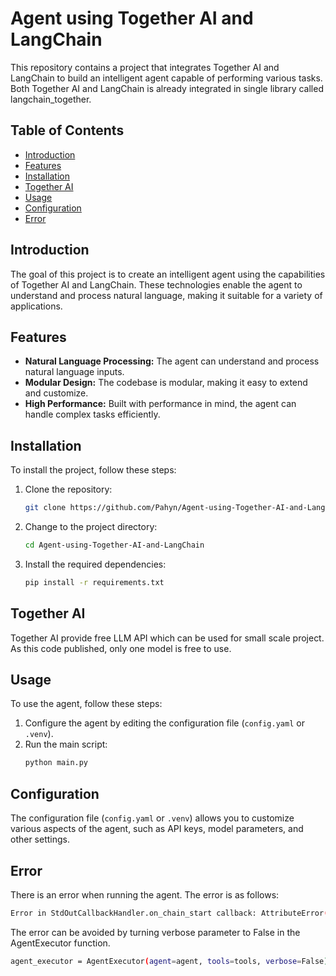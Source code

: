 # Agent using Together AI and LangChain

This repository contains a project that integrates Together AI and LangChain to build an intelligent agent capable of performing various tasks. Both Together AI and LangChain is already integrated in single library called langchain_together.

## Table of Contents

- [Introduction](#introduction)
- [Features](#features)
- [Installation](#installation)
- [Together AI](#together-ai)
- [Usage](#usage)
- [Configuration](#configuration)
- [Error](#error)

## Introduction

The goal of this project is to create an intelligent agent using the capabilities of Together AI and LangChain. These technologies enable the agent to understand and process natural language, making it suitable for a variety of applications.

## Features

- **Natural Language Processing:** The agent can understand and process natural language inputs.
- **Modular Design:** The codebase is modular, making it easy to extend and customize.
- **High Performance:** Built with performance in mind, the agent can handle complex tasks efficiently.

## Installation

To install the project, follow these steps:

1. Clone the repository:
   ```bash
   git clone https://github.com/Pahyn/Agent-using-Together-AI-and-LangChain.git
   ```
2. Change to the project directory:
   ```bash
   cd Agent-using-Together-AI-and-LangChain
   ```
3. Install the required dependencies:
   ```bash
   pip install -r requirements.txt
   ```

## Together AI

Together AI provide free LLM API which can be used for small scale project. As this code published, only one model is free to use.

## Usage

To use the agent, follow these steps:

1. Configure the agent by editing the configuration file (`config.yaml` or `.venv`).
2. Run the main script:
   ```bash
   python main.py
   ```

## Configuration

The configuration file (`config.yaml` or `.venv`) allows you to customize various aspects of the agent, such as API keys, model parameters, and other settings.

## Error

There is an error when running the agent. The error is as follows:

```bash
Error in StdOutCallbackHandler.on_chain_start callback: AttributeError("'NoneType' object has no attribute 'get'")
```

The error can be avoided by turning verbose parameter to False in the AgentExecutor function.

```bash
agent_executor = AgentExecutor(agent=agent, tools=tools, verbose=False)
```
